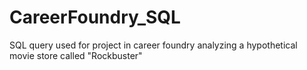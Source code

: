 # CareerFoundry_SQL
SQL query used for project in career foundry analyzing a hypothetical movie store called "Rockbuster" 
